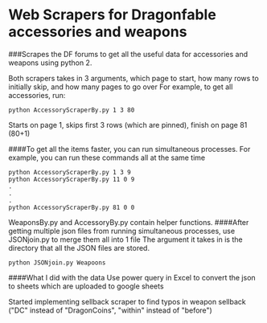 # Web Scrapers for Dragonfable accessories and weapons

###Scrapes the DF forums to get all the useful data for accessories and weapons using python 2.

Both scrapers takes in 3 arguments, which page to start, how many rows to initially skip, and how many pages to go over
For example, to get all accessories, run:
```commandline
python AccessoryScraperBy.py 1 3 80
```
Starts on page 1, skips first 3 rows (which are pinned), finish on page 81 (80+1)



####To get all the items faster, you can run simultaneous processes.
For example, you can run these commands all at the same time
```commandline
python AccessoryScraperBy.py 1 3 9
python AccessoryScraperBy.py 11 0 9
.
.
.
python AccessoryScraperBy.py 81 0 0
```
WeaponsBy.py and AccessoryBy.py contain helper functions.
####After getting multiple json files from running simultaneous processes, use JSONjoin.py to merge them all into 1 file
The argument it takes in is the directory that all the JSON files are stored.
```commandline
python JSONjoin.py Weapoons
```

####What I did with the data
Use power query in Excel to convert the json to sheets which are uploaded to google sheets



Started implementing sellback scraper to find typos in weapon sellback ("DC" instead of "DragonCoins", "within" instead of "before")
